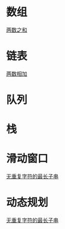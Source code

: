 # 数组
[两数之和](https://leetcode-cn.com/problems/two-sum/)
# 链表
[两数相加](https://leetcode-cn.com/problems/add-two-numbers/)  
# 队列  
# 栈 



# 滑动窗口
[无重复字符的最长子串](https://leetcode-cn.com/problems/longest-substring-without-repeating-characters/)

# 动态规划
[无重复字符的最长子串](https://leetcode-cn.com/problems/longest-substring-without-repeating-characters/)